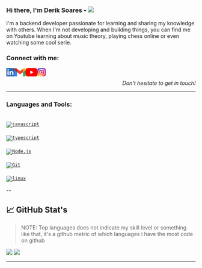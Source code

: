 ### Hi there, I'm Derik Soares - <img src="https://github.com/blackcater/blackcater/raw/master/images/Hi.gif" height="32" />

I'm a backend developer passionate for learning and sharing my knowledge with others. When I'm not developing and building things, you can find me on Youtube learning about music theory, playing chess online or even watching some cool serie.

### Connect with me:

[<img align="left" alt="Derik | LinkedIn" height="22px" src="./socialmedia/linkedin.png" />][linkedin]
[<img align="left" alt="Derik | Gmail" height="22px" src="./socialmedia/gmail.png" />][gmail]
[<img align="left" alt="Derik | Youtube" height="22px" src="./socialmedia/youtube.png" />][youtube]
[<img align="left" alt="Derik | Instagram" height="22px" src="./socialmedia/instagram.png" />][instagram]

<br />

<p align="right">
<em>Don't hesitate to get in touch!</em>
</p>

---

### Languages and Tools:

[<code>
<img alt="javascript" width="26px" src="https://img.icons8.com/color/240/000000/javascript.png" />
</code>](https://developer.mozilla.org/en-US/docs/Web/JavaScript)
[<code>
<img alt="typescript" width="26px" src="https://img.icons8.com/color/240/000000/typescript.png">
</code>](https://www.typescriptlang.org/)
[<code>
<img alt="Node.js" width="26px" src="https://img.icons8.com/color/240/000000/nodejs.png">
</code>](https://nodejs.org/en/)
[<code>
<img alt="Git" width="26px" src="https://img.icons8.com/color/240/000000/git.png">
</code>](https://git-scm.com/)
[<code>
<img alt="linux" width="26px" src="https://img.icons8.com/color/96/000000/linux.png">
</code>](https://www.kernel.org/)

--

## 📈 GitHub Stat's

> NOTE: Top languages does not indicate my skill level or something like that, it's a github metric of which languages i have the most code on github

![](https://github-readme-stats.vercel.app/api/top-langs/?username=soaresderik&layout=compact&hide=php&hide_border=true)
![](https://github-readme-stats.vercel.app/api?username=soaresderik&count_private=true&hide_border=true&show_icons=true&hide_title=true&hide=stars)

---

[youtube]: https://www.youtube.com/c/CódigodeEstagiário
[linkedin]: https://www.linkedin.com/in/andre-soares-dev
[gmail]: mailto:andreferreira.sh@gmail.com
[instagram]: https://www.instagram.com/derik.sh
